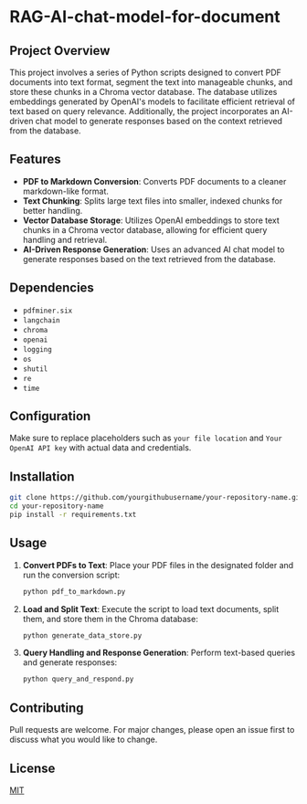 # RAG-AI-chat-model-for-document

## Project Overview
This project involves a series of Python scripts designed to convert PDF documents into text format, segment the text into manageable chunks, and store these chunks in a Chroma vector database. The database utilizes embeddings generated by OpenAI's models to facilitate efficient retrieval of text based on query relevance. Additionally, the project incorporates an AI-driven chat model to generate responses based on the context retrieved from the database.

## Features
- **PDF to Markdown Conversion**: Converts PDF documents to a cleaner markdown-like format.
- **Text Chunking**: Splits large text files into smaller, indexed chunks for better handling.
- **Vector Database Storage**: Utilizes OpenAI embeddings to store text chunks in a Chroma vector database, allowing for efficient query handling and retrieval.
- **AI-Driven Response Generation**: Uses an advanced AI chat model to generate responses based on the text retrieved from the database.

## Dependencies
- `pdfminer.six`
- `langchain`
- `chroma`
- `openai`
- `logging`
- `os`
- `shutil`
- `re`
- `time`

## Configuration
Make sure to replace placeholders such as `your file location` and `Your OpenAI API key` with actual data and credentials.

## Installation

```bash
git clone https://github.com/yourgithubusername/your-repository-name.git
cd your-repository-name
pip install -r requirements.txt
```

## Usage

1. **Convert PDFs to Text**: Place your PDF files in the designated folder and run the conversion script:
   ```python
   python pdf_to_markdown.py
   ```

2. **Load and Split Text**: Execute the script to load text documents, split them, and store them in the Chroma database:
   ```python
   python generate_data_store.py
   ```

3. **Query Handling and Response Generation**: Perform text-based queries and generate responses:
   ```python
   python query_and_respond.py
   ```

## Contributing
Pull requests are welcome. For major changes, please open an issue first to discuss what you would like to change.

## License
[MIT](https://choosealicense.com/licenses/mit/)
